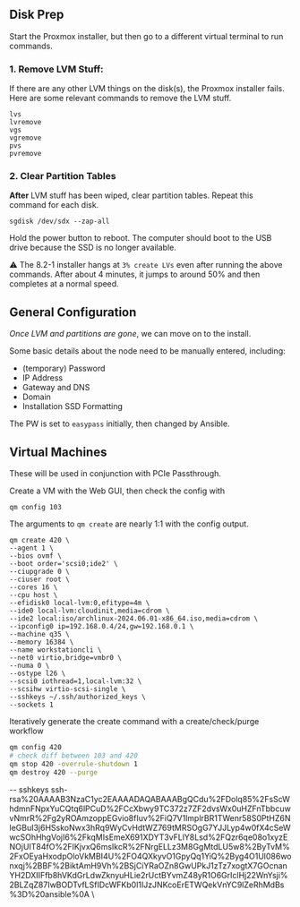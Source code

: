 ## Disk Prep
Start the Proxmox installer, but then go to a different virtual terminal to run commands.

### 1. Remove LVM Stuff:
If there are any other LVM things on the disk(s), the Proxmox installer fails. Here are some relevant commands to remove the LVM stuff.
```
lvs
lvremove
vgs
vgremove
pvs
pvremove
```
### 2. Clear Partition Tables
**After** LVM stuff has been wiped, clear partition tables. Repeat this command for each disk.
```
sgdisk /dev/sdx --zap-all
```
Hold the power button to reboot. The computer should boot to the USB drive because the SSD is no longer available.

⚠️ The 8.2-1 installer hangs at `3% create LVs` even after running the above commands. After about 4 minutes, it jumps to around 50% and then completes at a normal speed.

## General Configuration
*Once LVM and partitions are gone*, we can move on to the install.

Some basic details about the node need to be manually entered, including:
- (temporary) Password
- IP Address
- Gateway and DNS
- Domain
- Installation SSD Formatting

The PW is set to `easypass` initially, then changed by Ansible.



## Virtual Machines
These will be used in conjunction with PCIe Passthrough.

Create a VM with the Web GUI, then check the config with
```
qm config 103
```

The arguments to `qm create` are nearly 1:1 with the config output.
```
qm create 420 \
--agent 1 \
--bios ovmf \
--boot order='scsi0;ide2' \
--ciupgrade 0 \
--ciuser root \
--cores 16 \
--cpu host \
--efidisk0 local-lvm:0,efitype=4m \
--ide0 local-lvm:cloudinit,media=cdrom \
--ide2 local:iso/archlinux-2024.06.01-x86_64.iso,media=cdrom \
--ipconfig0 ip=192.168.0.4/24,gw=192.168.0.1 \
--machine q35 \
--memory 16384 \
--name workstationcli \
--net0 virtio,bridge=vmbr0 \
--numa 0 \
--ostype l26 \
--scsi0 iothread=1,local-lvm:32 \
--scsihw virtio-scsi-single \
--sshkeys ~/.ssh/authorized_keys \
--sockets 1
```

Iteratively generate the create command with a create/check/purge workflow
```sh
qm config 420
# check diff between 103 and 420
qm stop 420 -overrule-shutdown 1
qm destroy 420 --purge
```


-- sshkeys ssh-rsa%20AAAAB3NzaC1yc2EAAAADAQABAAABgQCdu%2FDolq85%2FsScWhdmnFNpxYuCQtq6lPCuD%2FCcXbwy9TC372z7ZF2dvsWx0uHZFnTbbcuwvNmrR%2Fg2yROAmzoppEGvio8fIuv%2FiQ7V1lmplrBR1TWenr58S0PtHZ6NleGBuI3j6HSskoNwx3hRq9WyCvHdtWZ769tMRSOgG7YJJLyp4w0fX4cSeWwcSOhHhgVojI6%2FkqMIsEmeX691XDYT3vFLlY8Lsd%2FQzr6qe08o1xyzENOjUIT84fO%2FIKjvxQ6msIkcR%2FNrgELLz3M8GgMtdLU5w8%2ByTvM%2FxOEyaHxodpOloVkMBI4U%2FO4QXkyvO1GpyQq1YiQ%2Byg4O1Ul086wonxqj%2BBF%2BiktAmH9Vh%2BSjCiYRaOZn8GwUPkJ1zTz7xogtX7GOcnanYH2DXIIFfb8hVKdGrLdwZknyuHLie2rUctBYvmZ48yR1O6GrIclHj22WnYsji%2BLZqZ87IwBODTvfLSfIDcWFKb0l1IJzJNKcoErETWQekVnYC9lZeRhMdBs%3D%20ansible%0A \